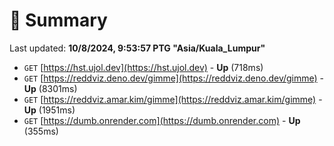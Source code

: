 # 📖 Summary
Last updated: **10/8/2024, 9:53:57 PTG "Asia/Kuala_Lumpur"**

- `GET` [https://hst.ujol.dev](https://hst.ujol.dev) - **Up** (718ms)
- `GET` [https://reddviz.deno.dev/gimme](https://reddviz.deno.dev/gimme) - **Up** (8301ms)
- `GET` [https://reddviz.amar.kim/gimme](https://reddviz.amar.kim/gimme) - **Up** (1951ms)
- `GET` [https://dumb.onrender.com](https://dumb.onrender.com) - **Up** (355ms)
